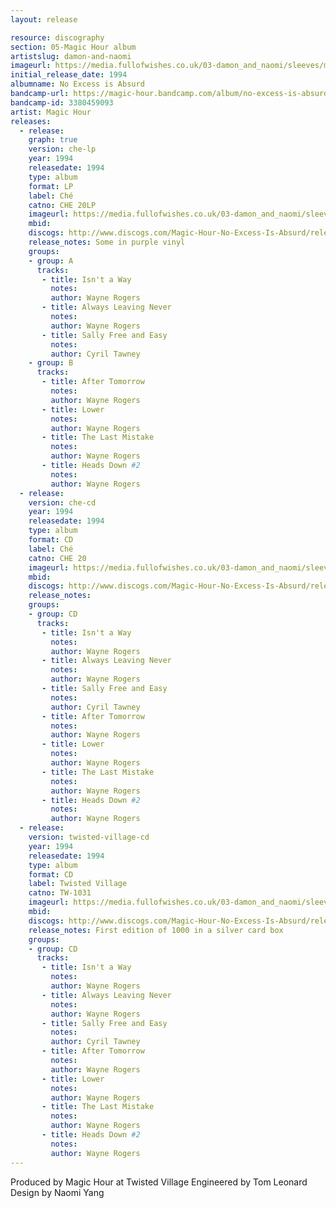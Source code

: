 ```yaml
---
layout: release

resource: discography
section: 05-Magic Hour album
artistslug: damon-and-naomi
imageurl: https://media.fullofwishes.co.uk/03-damon_and_naomi/sleeves/magichour_noexcess.jpg
initial_release_date: 1994
albumname: No Excess is Absurd
bandcamp-url: https://magic-hour.bandcamp.com/album/no-excess-is-absurd
bandcamp-id: 3380459093
artist: Magic Hour
releases:
  - release:
    graph: true
    version: che-lp
    year: 1994
    releasedate: 1994
    type: album
    format: LP
    label: Ché
    catno: CHE 20LP
    imageurl: https://media.fullofwishes.co.uk/03-damon_and_naomi/sleeves/magichour_noexcess.jpg
    mbid:
    discogs: http://www.discogs.com/Magic-Hour-No-Excess-Is-Absurd/release/4384650
    release_notes: Some in purple vinyl
    groups:
    - group: A
      tracks:
       - title: Isn't a Way
         notes:
         author: Wayne Rogers
       - title: Always Leaving Never
         notes:
         author: Wayne Rogers
       - title: Sally Free and Easy
         notes:
         author: Cyril Tawney
    - group: B
      tracks:
       - title: After Tomorrow
         notes:
         author: Wayne Rogers
       - title: Lower
         notes:
         author: Wayne Rogers
       - title: The Last Mistake
         notes:
         author: Wayne Rogers
       - title: Heads Down #2
         notes:
         author: Wayne Rogers
  - release:
    version: che-cd
    year: 1994
    releasedate: 1994
    type: album
    format: CD
    label: Ché
    catno: CHE 20
    imageurl: https://media.fullofwishes.co.uk/03-damon_and_naomi/sleeves/magichour_noexcess.jpg
    mbid:
    discogs: http://www.discogs.com/Magic-Hour-No-Excess-Is-Absurd/release/4384650
    release_notes:
    groups:
    - group: CD
      tracks:
       - title: Isn't a Way
         notes:
         author: Wayne Rogers
       - title: Always Leaving Never
         notes:
         author: Wayne Rogers
       - title: Sally Free and Easy
         notes:
         author: Cyril Tawney
       - title: After Tomorrow
         notes:
         author: Wayne Rogers
       - title: Lower
         notes:
         author: Wayne Rogers
       - title: The Last Mistake
         notes:
         author: Wayne Rogers
       - title: Heads Down #2
         notes:
         author: Wayne Rogers
  - release:
    version: twisted-village-cd
    year: 1994
    releasedate: 1994
    type: album
    format: CD
    label: Twisted Village
    catno: TW-1031
    imageurl: https://media.fullofwishes.co.uk/03-damon_and_naomi/sleeves/magic-hour-no-excess-box.jpg
    mbid:
    discogs: http://www.discogs.com/Magic-Hour-No-Excess-Is-Absurd/release/4384650
    release_notes: First edition of 1000 in a silver card box
    groups:
    - group: CD
      tracks:
       - title: Isn't a Way
         notes:
         author: Wayne Rogers
       - title: Always Leaving Never
         notes:
         author: Wayne Rogers
       - title: Sally Free and Easy
         notes:
         author: Cyril Tawney
       - title: After Tomorrow
         notes:
         author: Wayne Rogers
       - title: Lower
         notes:
         author: Wayne Rogers
       - title: The Last Mistake
         notes:
         author: Wayne Rogers
       - title: Heads Down #2
         notes:
         author: Wayne Rogers
---
```

Produced by Magic Hour at Twisted Village
Engineered by Tom Leonard
Design by Naomi Yang
